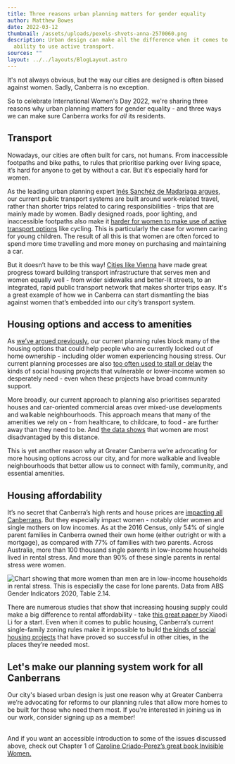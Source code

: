 ```yaml
---
title: Three reasons urban planning matters for gender equality
author: Matthew Bowes
date: 2022-03-12
thumbnail: /assets/uploads/pexels-shvets-anna-2570060.png
description: Urban design can make all the difference when it comes to women's
  ability to use active transport.
sources: ""
layout: ../../layouts/BlogLayout.astro
---
```


It's not always obvious, but the way our cities are designed is often biased against women. Sadly, Canberra is no exception.

So to celebrate International Women's Day 2022, we're sharing three reasons why urban planning matters for gender equality - and three ways we can make sure Canberra works for _all_ its residents.

## Transport

Nowadays, our cities are often built for cars, not humans. From inaccessible footpaths and bike paths, to rules that prioritise parking over living space, it’s hard for anyone to get by without a car. But it’s especially hard for women.

As the leading urban planning expert [Inés Sanchéz de Madariaga argues](https://unhabitat.org/mobility-of-care-ines-sanchez-de-madariaga), our current public transport systems are built around work-related travel, rather than shorter trips related to caring responsibilities - trips that are mainly made by women. Badly designed roads, poor lighting, and inaccessible footpaths also make it [harder for women to make use of active transport options](https://www.theguardian.com/commentisfree/2018/jun/13/safety-women-cycling-roads) like cycling. This is particularly the case for women caring for young children. [](https://www.theguardian.com/commentisfree/2018/jun/13/safety-women-cycling-roads)The result of all this is that women are often forced to spend more time travelling and more money on purchasing and maintaining a car.

But it doesn’t have to be this way! [Cities like Vienna](http://genderedinnovations.stanford.edu/case-studies/urban) have made great progress toward building transport infrastructure that serves men and women equally well - from wider sidewalks and better-lit streets, to an integrated, rapid public transport network that makes shorter trips easy. It's a great example of how we in Canberra can start dismantling the bias against women that’s embedded into our city’s transport system.

## Housing options and access to amenities

As [we’ve argued previously](https://twitter.com/GreaterCanberra/status/1495881259968757760), our current planning rules block many of the housing options that could help people who are currently locked out of home ownership - including older women experiencing housing stress. Our current planning processes are also [too often used to stall or delay](<[ttps://www.canberratimes.com.au/story/7131661/are-we-progressive-if-we-dont-open-our-neighbourhoods-to-women-in-need/](https://www.canberratimes.com.au/story/7131661/are-we-progressive-if-we-dont-open-our-neighbourhoods-to-women-in-need/)>) the kinds of social housing projects that vulnerable or lower-income women so desperately need - even when these projects have broad community support.

More broadly, our current approach to planning also prioritises separated houses and car-oriented commercial areas over mixed-use developments and walkable neighbourhoods. This approach means that many of the amenities we rely on - from healthcare, to childcare, to food - are further away than they need to be. And [the data shows](https://twitter.com/GreaterCanberra/status/1501090771461902342) that women are most disadvantaged by this distance.

This is yet another reason why at Greater Canberra we’re advocating for more housing options across our city, and for more walkable and liveable neighbourhoods that better allow us to connect with family, community, and essential amenities.

## Housing affordability

It’s no secret that Canberra’s high rents and house prices are [impacting all Canberrans](https://twitter.com/GreaterCanberra/status/1487719517077733380). But they especially impact women - notably older women and single mothers on low incomes. [](https://twitter.com/GreaterCanberra/status/1487719517077733380)As at the 2016 Census, only 54% of single parent families in Canberra owned their own home (either outright or with a mortgage), as compared with 77% of families with two parents. Across Australia, more than 100 thousand single parents in low-income households lived in rental stress. And more than 90% of these single parents in rental stress were women.

![Chart showing that more women than men are in low-income households in rental stress. This is especially the case for lone parents. Data from ABS Gender Indicators 2020, Table 2.14.](/assets/uploads/gc-indicators-rental-stress.png)

There are numerous studies that show that increasing housing supply could make a big difference to rental affordability - take [this great paper ](https://www.fanniemae.com/research-and-insights/do-new-housing-units-next-door-raise-your-rents)by Xiaodi Li for a start. Even when it comes to public housing, Canberra’s current single-family zoning rules make it impossible to build [the kinds of social housing projects](https://twitter.com/ConorDougherty/status/1491268116277768195?s=20&t=ivW_V5a_74bF7MAMAP9PNw) that have proved so successful in other cities, in the places they’re needed most.

## Let's make our planning system work for all Canberrans

Our city's biased urban design is just one reason why at Greater Canberra we’re advocating for reforms to our planning rules that allow more homes to be built for those who need them most. If you're interested in joining us in our work, consider signing up as a member!

\
And if you want an accessible introduction to some of the issues discussed above, check out Chapter 1 of [Caroline Criado-Perez’s great book Invisible Women.](<[https://www.invisiblewomenbook.co.uk](https://www.invisiblewomenbook.co.uk/)>)
